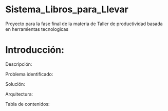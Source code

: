 # Sistema_Libros_para_Llevar

Proyecto para la fase final de la materia de Taller de productividad basada en herramientas tecnologicas 


# Introducción: 


Descripción:


Problema identificado:


Solución: 


Arquitectura:



Tabla de contenidos: 
